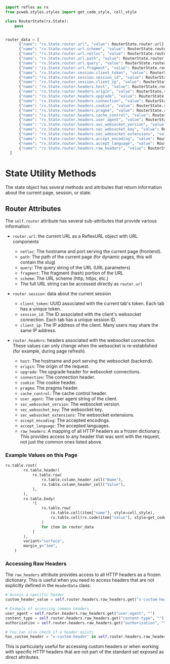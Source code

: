 ```python exec box
import reflex as rx
from pcweb.styles.styles import get_code_style, cell_style

class RouterState(rx.State):
    pass


router_data = [
      {"name": "rx.State.router.url", "value": RouterState.router.url},
      {"name": "rx.State.router.url.scheme", "value": RouterState.router.url.scheme},
      {"name": "rx.State.router.url.netloc", "value": RouterState.router.url.netloc},
      {"name": "rx.State.router.url.path", "value": RouterState.router.url.path},
      {"name": "rx.State.router.url.query", "value": RouterState.router.url.query},
      {"name": "rx.State.router.url.fragment", "value": RouterState.router.url.fragment},
      {"name": "rx.State.router.session.client_token", "value": RouterState.router.session.client_token},
      {"name": "rx.State.router.session.session_id", "value": RouterState.router.session.session_id},
      {"name": "rx.State.router.session.client_ip", "value": RouterState.router.session.client_ip},
      {"name": "rx.State.router.headers.host", "value": RouterState.router.headers.host},
      {"name": "rx.State.router.headers.origin", "value": RouterState.router.headers.origin},
      {"name": "rx.State.router.headers.upgrade", "value": RouterState.router.headers.upgrade},
      {"name": "rx.State.router.headers.connection", "value": RouterState.router.headers.connection},
      {"name": "rx.State.router.headers.cookie", "value": RouterState.router.headers.cookie},
      {"name": "rx.State.router.headers.pragma", "value": RouterState.router.headers.pragma},
      {"name": "rx.State.router.headers.cache_control", "value": RouterState.router.headers.cache_control},
      {"name": "rx.State.router.headers.user_agent", "value": RouterState.router.headers.user_agent},
      {"name": "rx.State.router.headers.sec_websocket_version", "value": RouterState.router.headers.sec_websocket_version},
      {"name": "rx.State.router.headers.sec_websocket_key", "value": RouterState.router.headers.sec_websocket_key},
      {"name": "rx.State.router.headers.sec_websocket_extensions", "value": RouterState.router.headers.sec_websocket_extensions},
      {"name": "rx.State.router.headers.accept_encoding", "value": RouterState.router.headers.accept_encoding},
      {"name": "rx.State.router.headers.accept_language", "value": RouterState.router.headers.accept_language},
      {"name": "rx.State.router.headers.raw_headers", "value": RouterState.router.headers.raw_headers.to_string()},
  ]

```

# State Utility Methods

The state object has several methods and attributes that return information
about the current page, session, or state.

## Router Attributes

The `self.router` attribute has several sub-attributes that provide various information:

* `router.url`: the current URL as a ReflexURL object with URL components
  * `netloc`: The hostname and port serving the current page (frontend).
  * `path`: The path of the current page (for dynamic pages, this will contain the slug)
  * `query`: The query string of the URL (URL parameters)
  * `fragment`: The fragment (hash) portion of the URL
  * `scheme`: The URL scheme (http, https, etc.)
  * The full URL string can be accessed directly as `router.url`

* `router.session`: data about the current session
  * `client_token`: UUID associated with the current tab's token. Each tab has a unique token.
  * `session_id`: The ID associated with the client's websocket connection. Each tab has a unique session ID.
  * `client_ip`: The IP address of the client. Many users may share the same IP address.

* `router.headers`: headers associated with the websocket connection. These values can only change when the websocket is re-established (for example, during page refresh).
  * `host`: The hostname and port serving the websocket (backend).
  * `origin`: The origin of the request.
  * `upgrade`: The upgrade header for websocket connections.
  * `connection`: The connection header.
  * `cookie`: The cookie header.
  * `pragma`: The pragma header.
  * `cache_control`: The cache control header.
  * `user_agent`: The user agent string of the client.
  * `sec_websocket_version`: The websocket version.
  * `sec_websocket_key`: The websocket key.
  * `sec_websocket_extensions`: The websocket extensions.
  * `accept_encoding`: The accepted encodings.
  * `accept_language`: The accepted languages.
  * `raw_headers`: A mapping of all HTTP headers as a frozen dictionary. This provides access to any header that was sent with the request, not just the common ones listed above.

### Example Values on this Page

```python eval
rx.table.root(
        rx.table.header(
            rx.table.row(
                rx.table.column_header_cell("Name"),
                rx.table.column_header_cell("Value"),
            ),
        ),
        rx.table.body(
            *[
                rx.table.row(
                    rx.table.cell(item["name"], style=cell_style),
                    rx.table.cell(rx.code(item["value"], style=get_code_style("violet"))),
                )
                for item in router_data
            ]
        ),
        variant="surface",
        margin_y="1em",
    )
```

### Accessing Raw Headers

The `raw_headers` attribute provides access to all HTTP headers as a frozen dictionary. This is useful when you need to access headers that are not explicitly defined in the `HeaderData` class:

```python box
# Access a specific header
custom_header_value = self.router.headers.raw_headers.get("x-custom-header", "")

# Example of accessing common headers
user_agent = self.router.headers.raw_headers.get("user-agent", "")
content_type = self.router.headers.raw_headers.get("content-type", "")
authorization = self.router.headers.raw_headers.get("authorization", "")

# You can also check if a header exists
has_custom_header = "x-custom-header" in self.router.headers.raw_headers
```

This is particularly useful for accessing custom headers or when working with specific HTTP headers that are not part of the standard set exposed as direct attributes.
